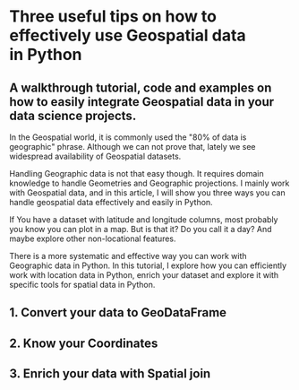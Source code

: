 # Three useful tips on how to effectively use Geospatial data in Python

## A walkthrough tutorial, code and examples on how to easily integrate Geospatial data in your data science projects.

In the Geospatial world, it is commonly used the "80% of data is geographic" phrase. Although we can not prove that, lately we see widespread availability of Geospatial datasets.

Handling Geographic data is not that easy though. It requires domain knowledge to handle Geometries and Geographic projections. I mainly work with Geospatial data, and in this article, I will show you three ways you can handle geospatial data effectively and easily in Python.

If You have a dataset with latitude and longitude columns, most probably you know you can plot in a map. But is that it? Do you call it a day? And maybe explore other non-locational features.

There is a more systematic and effective way you can work with Geographic data in Python. In this tutorial, I explore how you can efficiently work with location data in Python, enrich your dataset and explore it with specific tools for spatial data in Python.

## 1. Convert your data to GeoDataFrame

## 2. Know your Coordinates

## 3. Enrich your data with Spatial join
